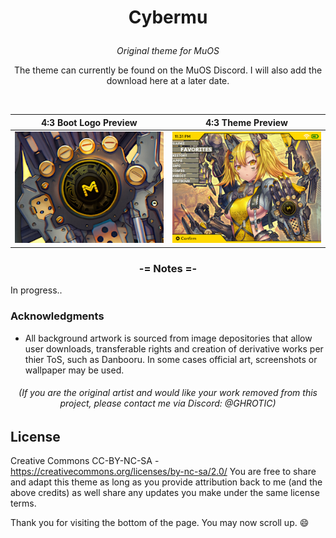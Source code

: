 # **<p align=center>Cybermu</p>**

*<p align=center> Original theme for MuOS</p>*

<p align=center>The theme can currently be found on the MuOS Discord. I will also add the download here at a later date.</p>

<br>

<div align=center>
  
  | 4:3 Boot Logo Preview | 4:3 Theme Preview |
  | -- | -- |
  | ![4:3 Boot Logo](https://github.com/GHROTIC/muos-theme-cybermu/blob/main/assets/preview/Boot.png) | ![4:3 Preview](https://github.com/GHROTIC/muos-theme-cybermu/blob/main/assets/preview/CyberMU.png) |

</div>

### **<p align=center>-= Notes =-</p>**

In progress..





### **Acknowledgments**
* All background artwork is sourced from image depositories that allow user downloads, transferable rights and creation of derivative works per thier ToS, such as Danbooru. In some cases official art, screenshots or wallpaper may be used.
###### *<p align=center>(If you are the original artist and would like your work removed from this project, please contact me via Discord: @GHROTIC)</p>*

## **License**
Creative Commons CC-BY-NC-SA - https://creativecommons.org/licenses/by-nc-sa/2.0/ You are free to share and adapt this theme as long as you provide attribution back to me (and the above credits) as well share any updates you make under the same license terms.

Thank you for visiting the bottom of the page. You may now scroll up. 😄
